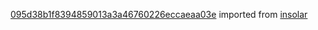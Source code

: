 [095d38b1f8394859013a3a46760226eccaeaa03e](https://github.com/insolar/insolar/commit/095d38b1f8394859013a3a46760226eccaeaa03e) imported from [insolar](https://github.com/insolar/insolar)
